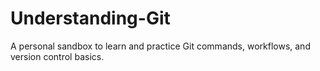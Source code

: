 # Understanding-Git
A personal sandbox to learn and practice Git commands, workflows, and version control basics.
